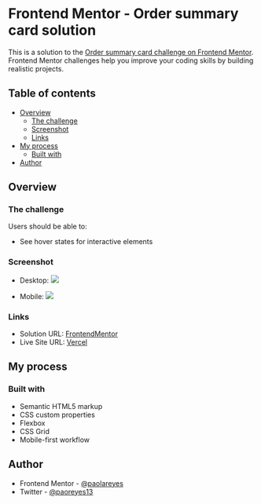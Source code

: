 # Frontend Mentor - Order summary card solution

This is a solution to the [Order summary card challenge on Frontend Mentor](https://www.frontendmentor.io/challenges/order-summary-component-QlPmajDUj). Frontend Mentor challenges help you improve your coding skills by building realistic projects.

## Table of contents

- [Overview](#overview)
  - [The challenge](#the-challenge)
  - [Screenshot](#screenshot)
  - [Links](#links)
- [My process](#my-process)
  - [Built with](#built-with)
- [Author](#author)


## Overview

### The challenge

Users should be able to:

- See hover states for interactive elements

### Screenshot

- Desktop:
![](./screenshots/screenshot-desktop.png)

- Mobile:
![](./screenshots/screenshot-mobile.png)

### Links

- Solution URL: [FrontendMentor](https://www.frontendmentor.io/solutions/order-summary-component-using-grid-p-KL7MIMwA)
- Live Site URL: [Vercel](https://order-summary-component-seven-teal.vercel.app/)

## My process

### Built with

- Semantic HTML5 markup
- CSS custom properties
- Flexbox
- CSS Grid
- Mobile-first workflow


## Author

- Frontend Mentor - [@paolareyes](https://www.frontendmentor.io/profile/paolareyes)
- Twitter - [@paoreyes13](https://www.twitter.com/paoreyes13)
